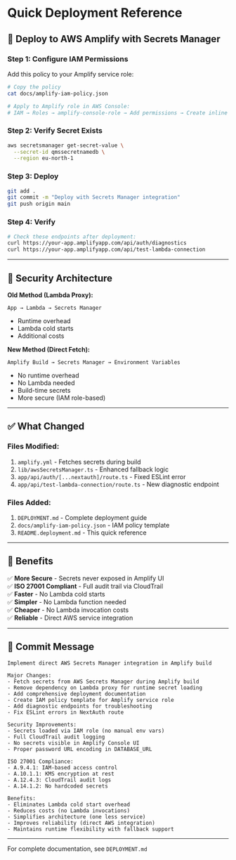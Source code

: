 # Quick Deployment Reference

## 🚀 Deploy to AWS Amplify with Secrets Manager

### Step 1: Configure IAM Permissions

Add this policy to your Amplify service role:

```bash
# Copy the policy
cat docs/amplify-iam-policy.json

# Apply to Amplify role in AWS Console:
# IAM → Roles → amplify-console-role → Add permissions → Create inline policy
```

### Step 2: Verify Secret Exists

```bash
aws secretsmanager get-secret-value \
  --secret-id qmssecretnamedb \
  --region eu-north-1
```

### Step 3: Deploy

```bash
git add .
git commit -m "Deploy with Secrets Manager integration"
git push origin main
```

### Step 4: Verify

```bash
# Check these endpoints after deployment:
curl https://your-app.amplifyapp.com/api/auth/diagnostics
curl https://your-app.amplifyapp.com/api/test-lambda-connection
```

---

## 🔐 Security Architecture

**Old Method (Lambda Proxy):**
```
App → Lambda → Secrets Manager
```
- Runtime overhead
- Lambda cold starts
- Additional costs

**New Method (Direct Fetch):**
```
Amplify Build → Secrets Manager → Environment Variables
```
- No runtime overhead
- No Lambda needed
- Build-time secrets
- More secure (IAM role-based)

---

## ✅ What Changed

### Files Modified:
1. `amplify.yml` - Fetches secrets during build
2. `lib/awsSecretsManager.ts` - Enhanced fallback logic
3. `app/api/auth/[...nextauth]/route.ts` - Fixed ESLint error
4. `app/api/test-lambda-connection/route.ts` - New diagnostic endpoint

### Files Added:
1. `DEPLOYMENT.md` - Complete deployment guide
2. `docs/amplify-iam-policy.json` - IAM policy template
3. `README.deployment.md` - This quick reference

---

## 🎯 Benefits

✅ **More Secure** - Secrets never exposed in Amplify UI  
✅ **ISO 27001 Compliant** - Full audit trail via CloudTrail  
✅ **Faster** - No Lambda cold starts  
✅ **Simpler** - No Lambda function needed  
✅ **Cheaper** - No Lambda invocation costs  
✅ **Reliable** - Direct AWS service integration  

---

## 📝 Commit Message

```
Implement direct AWS Secrets Manager integration in Amplify build

Major Changes:
- Fetch secrets from AWS Secrets Manager during Amplify build
- Remove dependency on Lambda proxy for runtime secret loading
- Add comprehensive deployment documentation
- Create IAM policy template for Amplify service role
- Add diagnostic endpoints for troubleshooting
- Fix ESLint errors in NextAuth route

Security Improvements:
- Secrets loaded via IAM role (no manual env vars)
- Full CloudTrail audit logging
- No secrets visible in Amplify Console UI
- Proper password URL encoding in DATABASE_URL

ISO 27001 Compliance:
- A.9.4.1: IAM-based access control
- A.10.1.1: KMS encryption at rest
- A.12.4.3: CloudTrail audit logs
- A.14.1.2: No hardcoded secrets

Benefits:
- Eliminates Lambda cold start overhead
- Reduces costs (no Lambda invocations)
- Simplifies architecture (one less service)
- Improves reliability (direct AWS integration)
- Maintains runtime flexibility with fallback support
```

---

For complete documentation, see `DEPLOYMENT.md`


